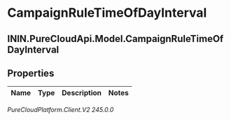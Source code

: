 # CampaignRuleTimeOfDayInterval

## ININ.PureCloudApi.Model.CampaignRuleTimeOfDayInterval

## Properties

|Name | Type | Description | Notes|
|------------ | ------------- | ------------- | -------------|



_PureCloudPlatform.Client.V2 245.0.0_
